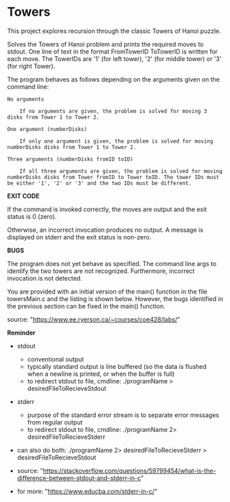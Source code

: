 
# **Towers**

This project explores recursion through the classic Towers of Hanoi puzzle.

Solves the Towers of Hanoi problem and prints the required moves to stdout.
One line of text in the format FromTowerID ToTowerID is written for each move. 
The TowerIDs are '1' (for left tower), '2' (for middle tower) or '3' (for right Tower).

The program behaves as follows depending on the arguments given on the command line:

    No arguments

        If no arguments are given, the problem is solved for moving 3 disks from Tower 1 to Tower 2.

    One argument (numberDisks)

        If only one argument is given, the problem is solved for moving numberDisks disks from Tower 1 to Tower 2.

    Three arguments (numberDisks fromID toID)

        If all three arguments are given, the problem is solved for moving numberDisks disks from Tower fromID to Tower toID. The tower IDs must be either '1', '2' or '3' and the two IDs must be different. 

**EXIT CODE**

If the command is invoked correctly, the moves are output and the exit status is 0 (zero).

Otherwise, an incorrect invocation produces no output. A message is displayed on stderr and the exit status is non-zero.

**BUGS**

The program does not yet behave as specified. The command line args to identify the two towers are not recognized. Furthermore, incorrect invocation is not detected. 

You are provided with an initial version of the main() function in the file towersMain.c and the listing is shown below. However, the bugs identified in the previous section can be fixed in the main() function. 

source: "https://www.ee.ryerson.ca/~courses/coe428/labs/"

**Reminder**
- stdout
    - conventional output
    - typically standard output is line buffered (so the data is flushed when a newline is printed, or when the buffer is full)
    - to redirect stdout to file, cmdline: ./programName > desiredFileToRecieveStdout 
- stderr
    - purpose of the standard error stream is to separate error messages from regular output
    - to redirect stdout to file, cmdline: ./programName 2> desiredFileToRecieveStderr 
- can also do both: ./programName 2> desiredFileToRecieveStderr > desiredFileToRecieveStdout
     

- source: "https://stackoverflow.com/questions/59799454/what-is-the-difference-between-stdout-and-stderr-in-c"
- for more: "https://www.educba.com/stderr-in-c/"
